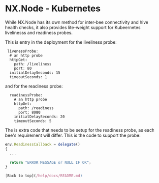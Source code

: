 # NX.Node - Kubernetes

While NX.Node has its own method for inter-bee connectivity and hive health checks,
it also provides lite-weight support for Kubeernetes livelinesss and readiness probes.

This is entry in the deployment for the liveliness probe:
```
 livenessProbe:
  # an http probe
  httpGet:
    path: /liveliness
    port: 80
  initialDelaySeconds: 15
  timeoutSeconds: 1
```
and for the readiness probe:
```
  readinessProbe:
    # an http probe
    httpGet:
      path: /readiness
      port: 8080
    initialDelaySeconds: 20
    timeoutSeconds: 5
```

The is extra code that needs to be setup for the readiness probe, as each bee's requirement
will differ.  This is the code to support the probe:
```JavaScript
env.ReadinessCallback = delegate()
{
  ...

  return "ERROR MESSAGE or NULL IF OK";
}

[Back to top](/help/docs/README.md)
